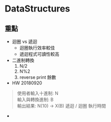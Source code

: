 # DataStructures

## 重點
+ 迴圈 vs 遞迴
    + 迴圈執行效率較佳
    + 遞迴程式可讀性較高
+ 二進制轉換
    1. N/2
    2. N%2
    3. reverse print 餘數
+ HW 20180920
> 使用者輸入十進制: N  
> 輸入與轉換進制: B  
> 輸出結果: N(10) ->  X(B)
> 遞迴 / 迴圈
> 執行時間
+ 
